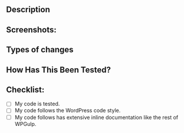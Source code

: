 <!-- Make the Pull Requests against v2.0.0 branch if possible -->
<!-- Start the commit message/title only with these three words -->
 <!-- "FIX: ", "NEW: ", "IMPROVE: " — all caps (only the first word and not the rest of the title). -->
## Description <!-- Kindly describe your changes -->


## Screenshots: <!-- JPEG or GIFs are always helpful -->


## Types of changes
<!-- What types of changes does your code introduce?  -->
<!-- FIX: (A change which fixes an issue?) -->
<!-- NEW: (A change which adds new functionality?) -->
<!-- IMPROVE: (A change which improves a functionality?) -->


## How Has This Been Tested?
<!-- Please describe in detail how you tested your changes. -->


## Checklist:
- [ ] My code is tested.
- [ ] My code follows the WordPress code style.
- [ ] My code follows has extensive inline documentation like the rest of WPGulp.